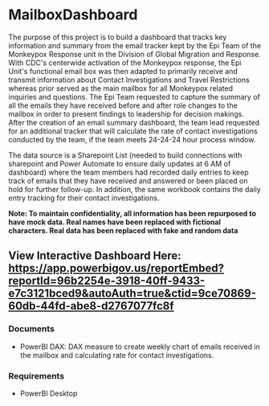# MailboxDashboard
The purpose of this project is to build a dashboard that tracks key information and summary from the email tracker kept by the Epi Team of the Monkeypox Response unit in the Division of Global Migration and Response. With CDC's centerwide activation of the Monkeypox response, the Epi Unit's functional email box was then adapted to primarily receive and transmit information about Contact Investigations and Travel Restrictions whereas prior served as the main mailbox for all Monkeypox related inquiries and questions. 
The Epi Team requested to capture the summary of all the emails they have received before and after role changes to the mailbox in order to present findings to leadership for decision makings. After the creation of an email summary dashboard, the team lead requested for an additional tracker that will calculate the rate of contact investigations conducted by the team, if the team meets 24-24-24 hour process window. 

The data source is a Sharepoint List (needed to build connections with sharepoint and Power Automate to ensure daily updates at 6 AM of dashboard) where the team members had recorded daily entries to keep track of emails that they have received and answered or been placed on hold for further follow-up. In addition, the same workbook contains the daily entry tracking for their contact investigations. 

**Note: To maintain confidentiality, all information has been repurposed to have mock data. Real names have been replaced with fictional characters. Real data has been replaced with fake and random data**

## View Interactive Dashboard Here: https://app.powerbigov.us/reportEmbed?reportId=96b2254e-3918-40ff-9433-e7c3121bced9&autoAuth=true&ctid=9ce70869-60db-44fd-abe8-d2767077fc8f

### Documents
* PowerBI DAX: DAX measure to create weekly chart of emails received in the mailbox and calculating rate for contact investigations. 

### Requirements 
* PowerBI Desktop
